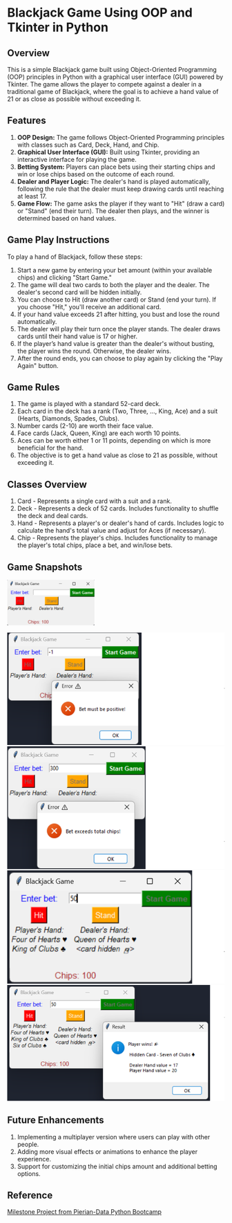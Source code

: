 # Blackjack Game Using OOP and Tkinter in Python

## Overview

This is a simple Blackjack game built using Object-Oriented Programming (OOP) principles in Python with a graphical user interface (GUI) powered by Tkinter. The game allows the player to compete against a dealer in a traditional game of Blackjack, where the goal is to achieve a hand value of 21 or as close as possible without exceeding it.

## Features

1. **OOP Design:** The game follows Object-Oriented Programming principles with classes such as Card, Deck, Hand, and Chip.
2. **Graphical User Interface (GUI):** Built using Tkinter, providing an interactive interface for playing the game.
3. **Betting System:** Players can place bets using their starting chips and win or lose chips based on the outcome of each round.
4. **Dealer and Player Logic:** The dealer's hand is played automatically, following the rule that the dealer must keep drawing cards until reaching at least 17.
5. **Game Flow:** The game asks the player if they want to "Hit" (draw a card) or "Stand" (end their turn). The dealer then plays, and the winner is determined based on hand values.

## Game Play Instructions

To play a hand of Blackjack, follow these steps:

1. Start a new game by entering your bet amount (within your available chips) and clicking "Start Game."
2. The game will deal two cards to both the player and the dealer. The dealer's second card will be hidden initially.
3. You can choose to Hit (draw another card) or Stand (end your turn). If you choose "Hit," you'll receive an additional card.
4. If your hand value exceeds 21 after hitting, you bust and lose the round automatically.
5. The dealer will play their turn once the player stands. The dealer draws cards until their hand value is 17 or higher.
6. If the player’s hand value is greater than the dealer's without busting, the player wins the round. Otherwise, the dealer wins.
7. After the round ends, you can choose to play again by clicking the "Play Again" button.

## Game Rules

1. The game is played with a standard 52-card deck.
2. Each card in the deck has a rank (Two, Three, ..., King, Ace) and a suit (Hearts, Diamonds, Spades, Clubs).
3. Number cards (2-10) are worth their face value.
4. Face cards (Jack, Queen, King) are each worth 10 points.
5. Aces can be worth either 1 or 11 points, depending on which is more beneficial for the hand.
6. The objective is to get a hand value as close to 21 as possible, without exceeding it.

## Classes Overview

1. Card - Represents a single card with a suit and a rank.
2. Deck - Represents a deck of 52 cards. Includes functionality to shuffle the deck and deal cards.
3. Hand - Represents a player's or dealer's hand of cards. Includes logic to calculate the hand's total value and adjust for Aces (if necessary).
4. Chip - Represents the player's chips. Includes functionality to manage the player's total chips, place a bet, and win/lose bets.

## Game Snapshots

<img src="photos/game-window.png" alt="Game Window" width="40%" height="auto">

![Message box with an error message](photos/error1.png)
![Message box with an error message](photos/error2.png)
![Initial cards from a game](photos/initial-cards.png)
![Message box displaying the result](photos/player-wins.png)

## Future Enhancements

1. Implementing a multiplayer version where users can play with other people.
2. Adding more visual effects or animations to enhance the player experience.
3. Support for customizing the initial chips amount and additional betting options.

## Reference

[Milestone Project from Pierian-Data Python Bootcamp](https://www.udemy.com/course/complete-python-bootcamp)
